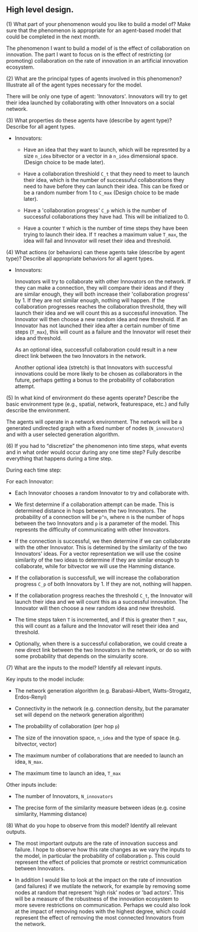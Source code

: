 ## High level design.


(1) What part of your phenomenon would you like to build a model of?  Make sure that the phenomenon is appropriate for an agent-based model that could be completed in the next month.

The phenomenon I want to build a model of is the effect of collaboration on innovation. The part I want to focus on is the effect of restricting (or promoting) collaboration on the rate of innovation in an artificial innovation ecosystem.   

(2) What are the principal types of agents involved in this phenomenon?  Illustrate all of the agent types necessary for the model.

There will be only one type of agent: 'Innovators'. Innovators will try to get their idea launched by collaborating with other Innovators on a social network.

(3)   What properties do these agents have (describe by agent type)?  Describe for all agent types.

* Innovators: 
  * Have an idea that they want to launch, which will be represnted by a size `n_idea` bitvector or a vector in a `n_idea` dimensional space.  (Design choice to be made later). 

  * Have a collaboration threshiold `C_t` that they need to meet to launch their idea, which is the number of successuful collaborations they need to have before they can launch their idea.  This can be fixed or be a random number from 1 to `C_max`  (Design choice to be made later).

  * Have a 'collaboration progress' `C_p` which is the number of successful collaborations they have had.  This will be initialized to 0.

  * Have a counter `T` which is the number of time steps they have been trying to launch their idea.  If `T` reaches a maximum value `T_max`, the idea will fail and Innovator will reset their idea and threshold.


(4)   What actions (or behaviors) can these agents take (describe by agent type)? Describe all appropriate behaviors for all agent types.

* Innovators:
  
  Innovators will try to collaborate with other Innovators on the network. If they can make a connection, they will compare their ideas and if they are similar enough, they will both increase their 'collaboration progress' by 1.  If they are not similar enough, nothing will happen.  If the collaboration progresses reaches the collaboration threshold,  they will launch their idea and we will count this as a successful innovation.  The Innovator will then choose a new random idea and new threshold.  If an Innovator has not launched their idea after a certain number of time steps (`T_max`), this will count as a failure and the Innovator will reset their idea and threshold. 

  As an optional idea, successfull collaboration could result in a new direct link between the two Innovators in the network. 

  Another optional idea (stretch) is that Innovators with successful innovations could be more likely to be chosen as collaborators in the future, perhaps getting a bonus to the probability of collaboration attempt.



(5)   In what kind of environment do these agents operate? Describe the basic environment type (e.g., spatial, network, featurespace, etc.) and fully describe the environment.

The agents will operate in a network environment.  The network will be a generated undirected graph with a fixed number of nodes (`N_innovators`) and with a user selected generation algorithm. 

(6)   If you had to “discretize” the phenomenon into time steps, what events and in what order would occur during any one time step? Fully describe everything that happens during a time step.

During each time step:

For each Innovator:

* Each Innovator chooses a random Innovator to try and collaborate with.

* We first determine if a collaboration attempt can be made. This is determined distance in hops between the two Innovators. The probability of a connection will be `p^n`, where n is the number of hops between the two Innovators and `p` is a parameter of the model. This represnts the difficulty of communicating with other Innovators.

* If the connection is successful, we then determine if we can collaborate with the other Innovator.  This is determined by the similarity of the two Innovators' ideas.  For a vector representation we will use the cosine similarity of the two ideas to determine if they are similar enough to collaborate, while for bitvector we will use the Hamming distance. 

* If the collaboration is successfull, we will increase the collaboration progress  `C_p` of both Innovators by 1.  If they are not, nothing will happen.

* If the collaboration progress reaches the threshold `C_t`, the Innovator will launch their idea and we will count this as a successful innovation.  The Innovator will then choose a new random idea and new threshold.

* The time steps taken `T` is incremented, and if this is greater then `T_max`, this will count as a failure and the Innovator will reset their idea and threshold.

* Optionally, when there is a successful collaboration,  we could create a new direct link between the two Innovators in the network, or do so with some probability that depends on the simularity score. 

(7)   What are the inputs to the model? Identify all relevant inputs.

Key inputs to the model include:

- The network generation algorithm  (e.g. Barabasi-Albert, Watts-Strogatz, Erdos-Renyi)

- Connectivity in the network (e.g. connection density, but the paramater set will depend on the network generation algorithm)

- The probability of collaboration (per hop `p`)

- The size of the innovation space, `n_idea` and the type of space (e.g. bitvector, vector)

- The maximum number of collaborations that are needed to launch an idea, `N_max`. 

- The maximum time to launch an idea, `T_max`

Other inputs include:

- The number of Innovators, `N_innovators`

- The precise form of the similarity measure between ideas (e.g. cosine similarity, Hamming distance)



(8)   What do you hope to observe from this model? Identify all relevant outputs.

- The most important outputs are the rate of innovation success and failure.  I hope to observe how this rate changes as we vary the inputs to the model, in particular the probability of collaboration `p`.   This could represent the effect of policies that promote or restrict communication between Innovators.

- In addition I would like to look at the impact on the rate of innovation (and failures) if we mutilate the network, for example by removing some nodes at random that represent  'high risk' nodes or 'bad actors'.  This will be a measure of the robustness of the innovation ecosystem to more severe restrictions on communication. Perhaps we could also look at the impact of removing nodes with the highest degree, which could represent the effect of removing the most connected Innovators from the network. 

 
